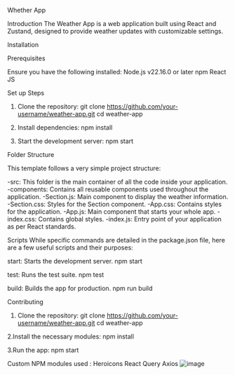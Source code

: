 Whether App

Introduction
The Weather App is a web application built using React and Zustand, designed to provide weather updates with customizable settings.

Installation

Prerequisites

Ensure you have the following installed:
Node.js v22.16.0 or later
npm
React JS

Set up Steps

1. Clone the repository:
   git clone https://github.com/your-username/weather-app.git
   cd weather-app

3. Install dependencies:
   npm install
   
4. Start the development server:
   npm start

Folder Structure

This template follows a very simple project structure:

-src: This folder is the main container of all the code inside your application.
-components: Contains all reusable components used throughout the application.
-Section.js: Main component to display the weather information.
-Section.css: Styles for the Section component.
-App.css: Contains styles for the application.
-App.js: Main component that starts your whole app.
-index.css: Contains global styles.
-index.js: Entry point of your application as per React standards.

Scripts
While specific commands are detailed in the package.json file, here are a few useful scripts and their purposes:

start: Starts the development server.
npm start

test: Runs the test suite.
npm test

build: Builds the app for production.
npm run build

Contributing
1. Clone the repository:
git clone https://github.com/your-username/weather-app.git
cd weather-app

2.Install the necessary modules:
npm install

3.Run the app:
npm start

Custom NPM modules used :
Heroicons
React Query
Axios
![image](https://github.com/user-attachments/assets/d6b4b4dd-ce3d-4573-abf3-9a7c007721ef)

